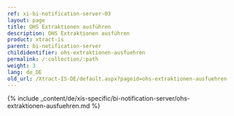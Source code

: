 ```yaml
---
ref: xi-bi-notification-server-03
layout: page
title: OHS Extraktionen ausführen
description: OHS Extraktionen ausführen
product: xtract-is
parent: bi-notification-server
childidentifier: ohs-extraktionen-ausfuehren
permalink: /:collection/:path
weight: 3
lang: de_DE
old_url: /Xtract-IS-DE/default.aspx?pageid=ohs-extraktionen-ausfuehren
---
```

{% include _content/de/xis-specific/bi-notification-server/ohs-extraktionen-ausfuehren.md %}
